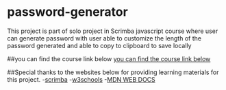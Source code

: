 ﻿# password-generator
This project is part of solo project in Scrimba javascript course where user can generate password with user able to customize the length of the password generated and able to copy to clipboard to save locally

##you can find the course link below
[you can find the course link below](https://scrimba.com/learn/learnjavascript)

##Special thanks to the websites below for providing learning materials for this project.
-[scrimba](https://scrimba.com/)
-[w3schools](https://www.w3schools.com)
-[MDN WEB DOCS](https://developer.mozilla.org/en-US/)
